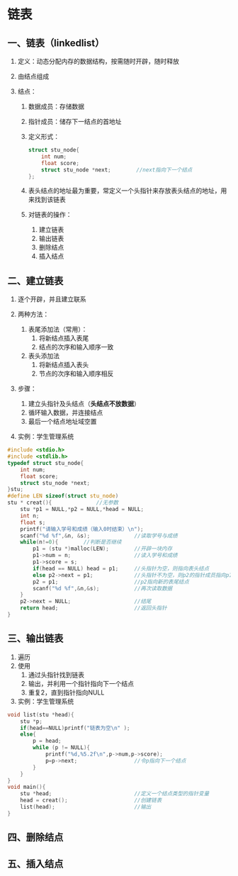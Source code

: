 # 链表

## 一、链表（linkedlist）

1. 定义：动态分配内存的数据结构，按需随时开辟，随时释放

2. 由结点组成

3. 结点：

   1. 数据成员：存储数据

   2. 指针成员：储存下一结点的首地址

   3. 定义形式：

      ```c
      struct stu_node{
          int num;
          float score;
          struct stu_node *next;		//next指向下一个结点
      };
      ```

   4. 表头结点的地址最为重要，常定义一个头指针来存放表头结点的地址，用来找到该链表
   5. 对链表的操作：
      1. 建立链表
      2. 输出链表
      3. 删除结点
      4. 插入结点

## 二、建立链表

1. 逐个开辟，并且建立联系
2. 两种方法：
   1. 表尾添加法（常用）：
      1. 将新结点插入表尾
      2. 结点的次序和输入顺序一致
   2. 表头添加法
      1. 将新结点插入表头
      2. 节点的次序和输入顺序相反
3. 步骤：
   1. 建立头指针及头结点（**头结点不放数据**）
   2. 循环输入数据，并连接结点
   3. 最后一个结点地址域空置

4. 实例：学生管理系统

```c
#include <stdio.h>
#include <stdlib.h>
typedef struct stu_node{
    int num;
    float score;
    struct stu_node *next;
}stu;
#define LEN sizeof(struct stu_node)
stu * creat(){				//无参数
    stu *p1 = NULL,*p2 = NULL,*head = NULL;
    int n;
    float s;
    printf("请输入学号和成绩（输入0时结束）\n");
    scanf("%d %f",&n, &s);				//读取学号与成绩
    while(n!=0){		//判断是否继续
        p1 = (stu *)malloc(LEN);		//开辟一块内存
        p1->num = n;					//读入学号和成绩
        p1->score = s;
        if(head == NULL) head = p1;		//头指针为空，则指向表头结点
        else p2->next = p1;				//头指针不为空，则p2的指针成员指向p1
        p2 = p1;						//p2指向新的表尾结点
        scanf("%d %f",&n,&s);			//再次读取数据
    }
    p2->next = NULL;					//结尾
    return head;						//返回头指针
}
```



## 三、输出链表

1. 遍历
2. 使用
   1. 通过头指针找到链表
   2. 输出，并利用一个指针指向下一个结点
   3. 重复2，直到指针指向NULL
3. 实例：学生管理系统

```c
void list(stu *head){
    stu *p;
    if(head==NULL)printf("链表为空\n" );
    else{
        p = head;
        while (p != NULL){
            printf("%d,%5.2f\n",p->num,p->score);
            p=p->next;					//令p指向下一个结点
        }
    }
}
void main(){
    stu *head;							//定义一个结点类型的指针变量
    head = creat();						//创建链表
    list(head);							//输出
}
```

## 四、删除结点

## 五、插入结点



